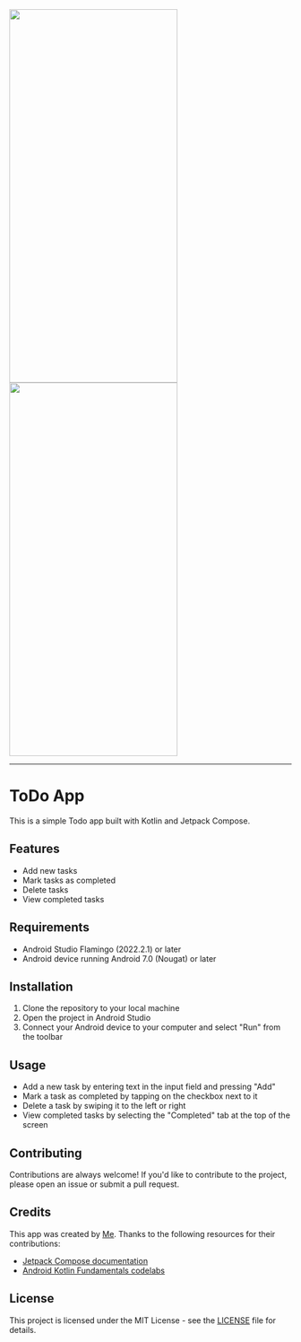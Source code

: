 <div>
  <img src="Assets/Screenshot_20230423_213422.png" height="666px" width="300px">
  <img src="Assets/Screenshot_20230423_213422.png" height="666px" width="300px">
</div>

---

# ToDo App

This is a simple Todo app built with Kotlin and Jetpack Compose.

## Features

- Add new tasks
- Mark tasks as completed
- Delete tasks
- View completed tasks

## Requirements

- Android Studio Flamingo (2022.2.1) or later
- Android device running Android 7.0 (Nougat) or later

## Installation

1. Clone the repository to your local machine
2. Open the project in Android Studio
3. Connect your Android device to your computer and select "Run" from the toolbar

## Usage

- Add a new task by entering text in the input field and pressing "Add"
- Mark a task as completed by tapping on the checkbox next to it
- Delete a task by swiping it to the left or right
- View completed tasks by selecting the "Completed" tab at the top of the screen

## Contributing

Contributions are always welcome! If you'd like to contribute to the project, please open an issue or submit a pull request.

## Credits

This app was created by [Me](wwww.github.com/DashingAdi). Thanks to the following resources for their contributions:

- [Jetpack Compose documentation](https://developer.android.com/jetpack/compose)
- [Android Kotlin Fundamentals codelabs](https://developer.android.com/courses/kotlin-android-fundamentals/overview)

## License

This project is licensed under the MIT License - see the [LICENSE](LICENSE) file for details.
